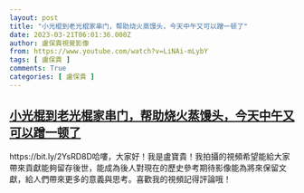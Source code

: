```yaml
---
layout: post
title: "小光棍到老光棍家串门，帮助烧火蒸馒头，今天中午又可以蹭一顿了"
date: 2023-03-21T06:01:36.000Z
author: 盧保貴視覺影像
from: https://www.youtube.com/watch?v=LiNAi-mLybY
tags: [ 盧保貴 ]
comments: True
categories: [ 盧保貴 ]
---
```

<!--1679378496000-->
[小光棍到老光棍家串门，帮助烧火蒸馒头，今天中午又可以蹭一顿了](https://www.youtube.com/watch?v=LiNAi-mLybY)
------

<div>
https://bit.ly/2YsRD8D哈嘍，大家好！我是盧寶貴！我拍攝的視頻希望能給大家帶來貢獻能夠留存後世，能成為後人對現在的歷史參考期待影像能為將來保留文獻，給人們帶來更多的意義與思考。喜歡我的視頻記得評論哦！
</div>
